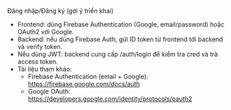 Đăng nhập/Đăng ký (gợi ý triển khai)
- Frontend: dùng Firebase Authentication (Google, email/password) hoặc OAuth2 với Google.
- Backend: nếu dùng Firebase Auth, gửi ID token từ frontend tới backend và verify token.
- Nếu dùng JWT: backend cung cấp /auth/login để kiểm tra cred và trả access token.
- Tài liệu tham khảo:
  - Firebase Authentication (email + Google): https://firebase.google.com/docs/auth
  - Google OAuth: https://developers.google.com/identity/protocols/oauth2

